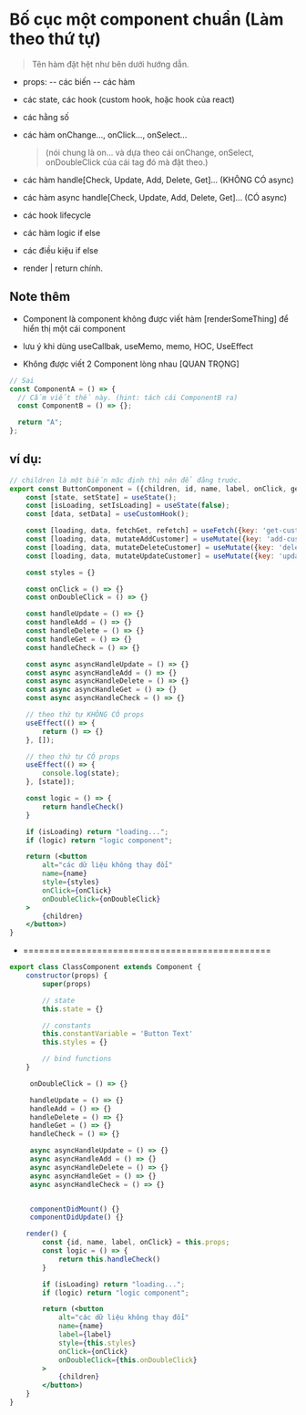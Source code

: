 # Bố cục một component chuẩn (Làm theo thứ tự)

> Tên hàm đặt hệt như bên dưới hướng dẫn.

- props:
  -- các biến
  -- các hàm

- các state, các hook (custom hook, hoặc hook của react)
- các hằng số

- các hàm onChange..., onClick..., onSelect...

  > (nói chung là on... và dựa theo cái onChange, onSelect, onDoubleClick của cái tag đó mà đặt theo.)

- các hàm handle[Check, Update, Add, Delete, Get]... (KHÔNG CÓ async)
- các hàm async handle[Check, Update, Add, Delete, Get]... (CÓ async)

- các hook lifecycle

- các hàm logic if else
- các điều kiệu if else

- render | return chính.

## Note thêm

- Component là component không được viết hàm [renderSomeThing] để hiển thị một cái component
- lưu ý khi dùng useCallbak, useMemo, memo, HOC, UseEffect

- Không được viết 2 Component lòng nhau [QUAN TRỌNG]

```jsx
// Sai
const ComponentA = () => {
  // Cấm viết thế này. (hint: tách cái ComponentB ra)
  const ComponentB = () => {};

  return "A";
};
```

## ví dụ:

```jsx
// children là một biến mặc định thì nên để đằng trước.
export const ButtonComponent = ({children, id, name, label, onClick, getCustomer}) => {
	const [state, setState] = useState();
	const [isLoading, setIsLoading] = useState(false);
	const [data, setData] = useCustomHook();

	const [loading, data, fetchGet, refetch] = useFetch({key: 'get-customer', func: getCustomer}, options);
	const [loading, data, mutateAddCustomer] = useMutate({key: 'add-customer', func: getCustomer});
	const [loading, data, mutateDeleteCustomer] = useMutate({key: 'delete-customer', func: getCustomer});
	const [loading, data, mutateUpdateCustomer] = useMutate({key: 'update-customer', func: getCustomer});

	const styles = {}

	const onClick = () => {}
	const onDoubleClick = () => {}

	const handleUpdate = () => {}
	const handleAdd = () => {}
	const handleDelete = () => {}
	const handleGet = () => {}
	const handleCheck = () => {}

	const async asyncHandleUpdate = () => {}
	const async asyncHandleAdd = () => {}
	const async asyncHandleDelete = () => {}
	const async asyncHandleGet = () => {}
	const async asyncHandleCheck = () => {}

	// theo thứ tự KHÔNG CÓ props
	useEffect(() => {
		return () => {}
	}, []);

	// theo thứ tự CÓ props
	useEffect(() => {
		console.log(state);
	}, [state]);

	const logic = () => {
		return handleCheck()
	}

	if (isLoading) return "loading...";
	if (logic) return "logic component";

	return (<button
		alt="các dữ liệu không thay đổi"
		name={name}
		style={styles}
		onClick={onClick}
		onDoubleClick={onDoubleClick}
	>
		{children}
	</button>)
}
```

- ===============================================

```jsx
export class ClassComponent extends Component {
	constructor(props) {
		super(props)

		// state
		this.state = {}

		// constants
		this.constantVariable = 'Button Text'
		this.styles = {}

		// bind functions
	}

	 onDoubleClick = () => {}

	 handleUpdate = () => {}
	 handleAdd = () => {}
	 handleDelete = () => {}
	 handleGet = () => {}
	 handleCheck = () => {}

	 async asyncHandleUpdate = () => {}
	 async asyncHandleAdd = () => {}
	 async asyncHandleDelete = () => {}
	 async asyncHandleGet = () => {}
	 async asyncHandleCheck = () => {}


	 componentDidMount() {}
	 componentDidUpdate() {}

	render() {
		const {id, name, label, onClick} = this.props;
		const logic = () => {
			return this.handleCheck()
		}

		if (isLoading) return "loading...";
		if (logic) return "logic component";

		return (<button
			alt="các dữ liệu không thay đổi"
			name={name}
			label={label}
			style={this.styles}
			onClick={onClick}
			onDoubleClick={this.onDoubleClick}
		>
			{children}
		</button>)
	}
}
```
